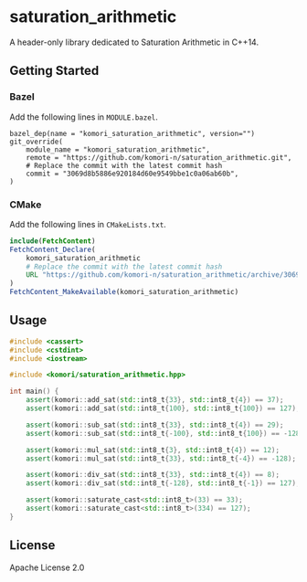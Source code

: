 # saturation_arithmetic

A header-only library dedicated to Saturation Arithmetic in C++14.

## Getting Started

### Bazel

Add the following lines in `MODULE.bazel`.

```starlark
bazel_dep(name = "komori_saturation_arithmetic", version="")
git_override(
    module_name = "komori_saturation_arithmetic",
    remote = "https://github.com/komori-n/saturation_arithmetic.git",
    # Replace the commit with the latest commit hash
    commit = "3069d8b5886e920184d60e9549bbe1c0a06ab60b",
)
```

### CMake

Add the following lines in `CMakeLists.txt`.

```cmake
include(FetchContent)
FetchContent_Declare(
    komori_saturation_arithmetic
    # Replace the commit with the latest commit hash
    URL "https://github.com/komori-n/saturation_arithmetic/archive/3069d8b5886e920184d60e9549bbe1c0a06ab60b.zip"
)
FetchContent_MakeAvailable(komori_saturation_arithmetic)
```

## Usage

```cpp
#include <cassert>
#include <cstdint>
#include <iostream>

#include <komori/saturation_arithmetic.hpp>

int main() {
    assert(komori::add_sat(std::int8_t{33}, std::int8_t{4}) == 37);
    assert(komori::add_sat(std::int8_t{100}, std::int8_t{100}) == 127);

    assert(komori::sub_sat(std::int8_t{33}, std::int8_t{4}) == 29);
    assert(komori::sub_sat(std::int8_t{-100}, std::int8_t{100}) == -128);

    assert(komori::mul_sat(std::int8_t{3}, std::int8_t{4}) == 12);
    assert(komori::mul_sat(std::int8_t{33}, std::int8_t{-4}) == -128);

    assert(komori::div_sat(std::int8_t{33}, std::int8_t{4}) == 8);
    assert(komori::div_sat(std::int8_t{-128}, std::int8_t{-1}) == 127);

    assert(komori::saturate_cast<std::int8_t>(33) == 33);
    assert(komori::saturate_cast<std::int8_t>(334) == 127);
}
```

## License

Apache License 2.0
